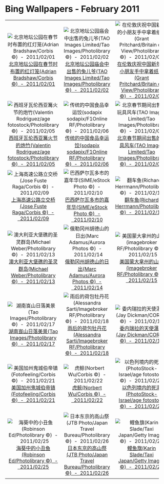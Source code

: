# Bing Wallpapers - February 2011

| | | | |
|:-------------------------:|:-------------------------:|:-------------------------:|:-------------------------:|
| ![北京地坛公园在春节时布置的红灯笼(Adrian Bradshaw/Corbis ©)  -  2011/02/01](https://bing.ee123.net/img/cn/fhd/2011/02/01.jpg)[北京地坛公园在春节时布置的红灯笼(Adrian Bradshaw/Corbis ©)  -  2011/02/01](https://bing.ee123.net/img/cn/fhd/2011/02/01.jpg) | ![北京地坛公园庙会中出售的兔儿爷(TAO Images Limited/Tao Images/Photolibrary ©)  -  2011/02/02](https://bing.ee123.net/img/cn/fhd/2011/02/02.jpg)[北京地坛公园庙会中出售的兔儿爷(TAO Images Limited/Tao Images/Photolibrary ©)  -  2011/02/02](https://bing.ee123.net/img/cn/fhd/2011/02/02.jpg) | ![在伦敦庆祝中国新年的小朋友手中拿着纸龙(Grant Pritchard/Britain on View/Photolibrary ©)  -  2011/02/03](https://bing.ee123.net/img/cn/fhd/2011/02/03.jpg)[在伦敦庆祝中国新年的小朋友手中拿着纸龙(Grant Pritchard/Britain on View/Photolibrary ©)  -  2011/02/03](https://bing.ee123.net/img/cn/fhd/2011/02/03.jpg) | ![春节期间的传统中国饰品(TAO Images Limited/Tao Images/Photolibrary ©)  -  2011/02/04](https://bing.ee123.net/img/cn/fhd/2011/02/04.jpg)[春节期间的传统中国饰品(TAO Images Limited/Tao Images/Photolibrary ©)  -  2011/02/04](https://bing.ee123.net/img/cn/fhd/2011/02/04.jpg) |
| ![西班牙瓦伦西亚篝火节的炮竹(Valentin Rodriguez/age fotostock/Photolibrary ©)  -  2011/02/05](https://bing.ee123.net/img/cn/fhd/2011/02/05.jpg)[西班牙瓦伦西亚篝火节的炮竹(Valentin Rodriguez/age fotostock/Photolibrary ©)  -  2011/02/05](https://bing.ee123.net/img/cn/fhd/2011/02/05.jpg) | ![传统的中国食品幸运饺(sodapix sodapix/F1Online RF/Photolibrary ©)  -  2011/02/06](https://bing.ee123.net/img/cn/fhd/2011/02/06.jpg)[传统的中国食品幸运饺(sodapix sodapix/F1Online RF/Photolibrary ©)  -  2011/02/06](https://bing.ee123.net/img/cn/fhd/2011/02/06.jpg) | ![北京春节期间出售的玩具风车(TAO Images Limited/Tao Images/Photolibrary ©)  -  2011/02/07](https://bing.ee123.net/img/cn/fhd/2011/02/07.jpg)[北京春节期间出售的玩具风车(TAO Images Limited/Tao Images/Photolibrary ©)  -  2011/02/07](https://bing.ee123.net/img/cn/fhd/2011/02/07.jpg) | ![木版年画的模板(Tao images/age fotostock ©)  -  2011/02/08](https://bing.ee123.net/img/cn/fhd/2011/02/08.jpg)[木版年画的模板(Tao images/age fotostock ©)  -  2011/02/08](https://bing.ee123.net/img/cn/fhd/2011/02/08.jpg) |
| ![上海高速公路立交桥(Jose Fuste Raga/Corbis ©)  -  2011/02/09](https://bing.ee123.net/img/cn/fhd/2011/02/09.jpg)[上海高速公路立交桥(Jose Fuste Raga/Corbis ©)  -  2011/02/09](https://bing.ee123.net/img/cn/fhd/2011/02/09.jpg) | ![巴西萨尔瓦多市的嘉年华(SIME/eStock Photo ©)  -  2011/02/10](https://bing.ee123.net/img/cn/fhd/2011/02/10.jpg)[巴西萨尔瓦多市的嘉年华(SIME/eStock Photo ©)  -  2011/02/10](https://bing.ee123.net/img/cn/fhd/2011/02/10.jpg) | ![翻车鱼(Richard Herrmann/Photolibrary ©)  -  2011/02/11](https://bing.ee123.net/img/cn/fhd/2011/02/11.jpg)[翻车鱼(Richard Herrmann/Photolibrary ©)  -  2011/02/11](https://bing.ee123.net/img/cn/fhd/2011/02/11.jpg) | ![塞舌尔靠近非洲海岸的圣皮埃尔岛(Purestock/Photolibrary ©)  -  2011/02/12](https://bing.ee123.net/img/cn/fhd/2011/02/12.jpg)[塞舌尔靠近非洲海岸的圣皮埃尔岛(Purestock/Photolibrary ©)  -  2011/02/12](https://bing.ee123.net/img/cn/fhd/2011/02/12.jpg) |
| ![澳大利亚大堡礁的圣灵群岛(Michael Weber/Photolibrary ©)  -  2011/02/13](https://bing.ee123.net/img/cn/fhd/2011/02/13.jpg)[澳大利亚大堡礁的圣灵群岛(Michael Weber/Photolibrary ©)  -  2011/02/13](https://bing.ee123.net/img/cn/fhd/2011/02/13.jpg) | ![俄勒冈州胡德山的日出(Marc Adamus/Aurora Photos ©)  -  2011/02/14](https://bing.ee123.net/img/cn/fhd/2011/02/14.jpg)[俄勒冈州胡德山的日出(Marc Adamus/Aurora Photos ©)  -  2011/02/14](https://bing.ee123.net/img/cn/fhd/2011/02/14.jpg) | ![美国蒙大拿州的山猫(imagebroker RF/Photolibrary ©)  -  2011/02/15](https://bing.ee123.net/img/cn/fhd/2011/02/15.jpg)[美国蒙大拿州的山猫(imagebroker RF/Photolibrary ©)  -  2011/02/15](https://bing.ee123.net/img/cn/fhd/2011/02/15.jpg) | ![孔明灯(Alison Wright/DanitaDelimont.com ©)  -  2011/02/16](https://bing.ee123.net/img/cn/fhd/2011/02/16.jpg)[孔明灯(Alison Wright/DanitaDelimont.com ©)  -  2011/02/16](https://bing.ee123.net/img/cn/fhd/2011/02/16.jpg) |
| ![湖南崀山日落美景(Tao Images/Photolibrary ©)  -  2011/02/17](https://bing.ee123.net/img/cn/fhd/2011/02/17.jpg)[湖南崀山日落美景(Tao Images/Photolibrary ©)  -  2011/02/17](https://bing.ee123.net/img/cn/fhd/2011/02/17.jpg) | ![雨后的荷包牡丹花(Alessandra Sarti/Imagebroker RF/Photolibrary ©)  -  2011/02/18](https://bing.ee123.net/img/cn/fhd/2011/02/18.jpg)[雨后的荷包牡丹花(Alessandra Sarti/Imagebroker RF/Photolibrary ©)  -  2011/02/18](https://bing.ee123.net/img/cn/fhd/2011/02/18.jpg) | ![委内瑞拉的天使瀑布(Jay Dickman/CORBIS ©)  -  2011/02/19](https://bing.ee123.net/img/cn/fhd/2011/02/19.jpg)[委内瑞拉的天使瀑布(Jay Dickman/CORBIS ©)  -  2011/02/19](https://bing.ee123.net/img/cn/fhd/2011/02/19.jpg) | ![在树枝上睡觉的小狮子(Scott Stulberg/Corbis ©)  -  2011/02/20](https://bing.ee123.net/img/cn/fhd/2011/02/20.jpg)[在树枝上睡觉的小狮子(Scott Stulberg/Corbis ©)  -  2011/02/20](https://bing.ee123.net/img/cn/fhd/2011/02/20.jpg) |
| ![美国加州鬼城伯帝镇(Fotofeeling/Corbis ©)  -  2011/02/21](https://bing.ee123.net/img/cn/fhd/2011/02/21.jpg)[美国加州鬼城伯帝镇(Fotofeeling/Corbis ©)  -  2011/02/21](https://bing.ee123.net/img/cn/fhd/2011/02/21.jpg) | ![虎鲸(Norbert Wu/Corbis ©)  -  2011/02/22](https://bing.ee123.net/img/cn/fhd/2011/02/22.jpg)[虎鲸(Norbert Wu/Corbis ©)  -  2011/02/22](https://bing.ee123.net/img/cn/fhd/2011/02/22.jpg) | ![以色列境内的死海(PhotoStock-Israel/age fotostock ©)  -  2011/02/23](https://bing.ee123.net/img/cn/fhd/2011/02/23.jpg)[以色列境内的死海(PhotoStock-Israel/age fotostock ©)  -  2011/02/23](https://bing.ee123.net/img/cn/fhd/2011/02/23.jpg) | ![塞伦盖蒂国家公园中的黑斑羚(Joe McDonald/Corbis ©)  -  2011/02/24](https://bing.ee123.net/img/cn/fhd/2011/02/24.jpg)[塞伦盖蒂国家公园中的黑斑羚(Joe McDonald/Corbis ©)  -  2011/02/24](https://bing.ee123.net/img/cn/fhd/2011/02/24.jpg) |
| ![海葵中的小丑鱼(Robinson Ed/Photolibrary ©)  -  2011/02/25](https://bing.ee123.net/img/cn/fhd/2011/02/25.jpg)[海葵中的小丑鱼(Robinson Ed/Photolibrary ©)  -  2011/02/25](https://bing.ee123.net/img/cn/fhd/2011/02/25.jpg) | ![日本东京的高山祭(JTB Photo/Japan Travel Bureau/Photolibrary ©)  -  2011/02/26](https://bing.ee123.net/img/cn/fhd/2011/02/26.jpg)[日本东京的高山祭(JTB Photo/Japan Travel Bureau/Photolibrary ©)  -  2011/02/26](https://bing.ee123.net/img/cn/fhd/2011/02/26.jpg) | ![鲤鱼旗(Karin Slade/Taxi Japan/Getty Images ©)  -  2011/02/27](https://bing.ee123.net/img/cn/fhd/2011/02/27.jpg)[鲤鱼旗(Karin Slade/Taxi Japan/Getty Images ©)  -  2011/02/27](https://bing.ee123.net/img/cn/fhd/2011/02/27.jpg) | ![纪念长崎原子弹爆炸的千纸鹤花环(Richard Cummins/Design Pics/age fotostock ©)  -  2011/02/28](https://bing.ee123.net/img/cn/fhd/2011/02/28.jpg)[纪念长崎原子弹爆炸的千纸鹤花环(Richard Cummins/Design Pics/age fotostock ©)  -  2011/02/28](https://bing.ee123.net/img/cn/fhd/2011/02/28.jpg) |
